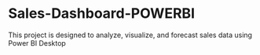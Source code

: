 # Sales-Dashboard-POWERBI
This project is designed to analyze, visualize, and forecast sales data using Power BI Desktop 

